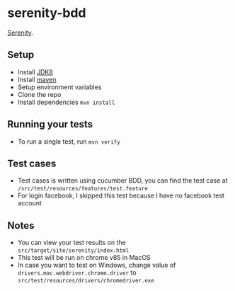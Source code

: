 # serenity-bdd

[Serenity](http://www.thucydides.info/docs/serenity/).

## Setup
* Install [JDK8](https://www.oracle.com/java/technologies/javase/javase-jdk8-downloads.html)
* Install [maven](https://maven.apache.org/download.cgi)
* Setup environment variables
* Clone the repo
* Install dependencies `mvn install`
## Running your tests
- To run a single test, run `mvn verify`

## Test cases
- Test cases is written using cucumber BDD, you can find the test case at `/src/test/resources/features/test.feature`
- For login facebook, I skipped this test because I have no facebook test account
## Notes
* You can view your test results on the `src/target/site/serenity/index.html`
* This test will be run on chrome v85 in MacOS
* In case you want to test on Windows, change value of `drivers.mac.webdriver.chrome.driver` to `src/test/resources/drivers/chromedriver.exe`